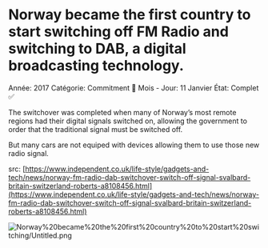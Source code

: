 # Norway became the first country to start switching off FM Radio and switching to DAB, a digital broadcasting technology.

Année: 2017
Catégorie: Commitment 📝
Mois - Jour: 11 Janvier
État: Complet ✅

The switchover was completed when many of Norway’s most remote regions had their digital signals switched on, allowing the government to order that the traditional signal must be switched off.

But many cars are not equiped with devices allowing them to use those new radio signal.

src: [https://www.independent.co.uk/life-style/gadgets-and-tech/news/norway-fm-radio-dab-switchover-switch-off-signal-svalbard-britain-switzerland-roberts-a8108456.html](https://www.independent.co.uk/life-style/gadgets-and-tech/news/norway-fm-radio-dab-switchover-switch-off-signal-svalbard-britain-switzerland-roberts-a8108456.html)

![Norway%20became%20the%20first%20country%20to%20start%20switching/Untitled.png](Norway%20became%20the%20first%20country%20to%20start%20switching/Untitled.png)